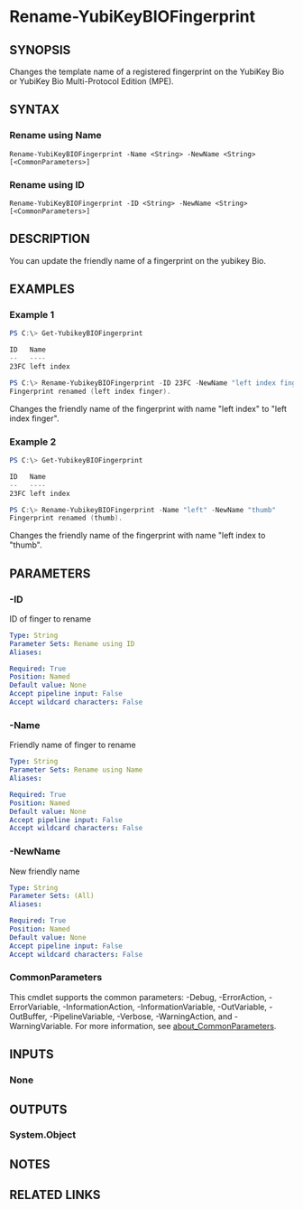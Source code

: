 ﻿---
external help file: powershellYK.dll-Help.xml
Module Name: powershellYK
online version:
schema: 2.0.0
---

# Rename-YubiKeyBIOFingerprint

## SYNOPSIS
Changes the template name of a registered fingerprint on the YubiKey Bio or YubiKey Bio Multi-Protocol Edition (MPE).

## SYNTAX

### Rename using Name
```
Rename-YubiKeyBIOFingerprint -Name <String> -NewName <String> [<CommonParameters>]
```

### Rename using ID
```
Rename-YubiKeyBIOFingerprint -ID <String> -NewName <String> [<CommonParameters>]
```

## DESCRIPTION
You can update the friendly name of a fingerprint on the yubikey Bio.

## EXAMPLES

### Example 1
```powershell
PS C:\> Get-YubikeyBIOFingerprint

ID   Name
--   ----
23FC left index

PS C:\> Rename-YubikeyBIOFingerprint -ID 23FC -NewName "left index finger"
Fingerprint renamed (left index finger).
```

Changes the friendly name of the fingerprint with name "left index" to "left index finger".

### Example 2
```powershell
PS C:\> Get-YubikeyBIOFingerprint

ID   Name
--   ----
23FC left index

PS C:\> Rename-YubikeyBIOFingerprint -Name "left" -NewName "thumb"
Fingerprint renamed (thumb).
```

Changes the friendly name of the fingerprint with name "left index to "thumb".

## PARAMETERS

### -ID
ID of finger to rename

```yaml
Type: String
Parameter Sets: Rename using ID
Aliases:

Required: True
Position: Named
Default value: None
Accept pipeline input: False
Accept wildcard characters: False
```

### -Name
Friendly name of finger to rename

```yaml
Type: String
Parameter Sets: Rename using Name
Aliases:

Required: True
Position: Named
Default value: None
Accept pipeline input: False
Accept wildcard characters: False
```

### -NewName
New friendly name

```yaml
Type: String
Parameter Sets: (All)
Aliases:

Required: True
Position: Named
Default value: None
Accept pipeline input: False
Accept wildcard characters: False
```

### CommonParameters
This cmdlet supports the common parameters: -Debug, -ErrorAction, -ErrorVariable, -InformationAction, -InformationVariable, -OutVariable, -OutBuffer, -PipelineVariable, -Verbose, -WarningAction, and -WarningVariable. For more information, see [about_CommonParameters](http://go.microsoft.com/fwlink/?LinkID=113216).

## INPUTS

### None

## OUTPUTS

### System.Object
## NOTES

## RELATED LINKS
